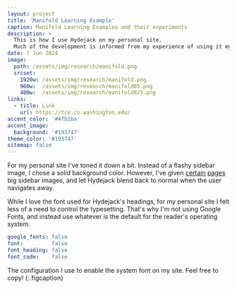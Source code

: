 ```yaml
---
layout: project
title: 'Manifold Learning Example'
caption: Manifold Learning Examples and their experiments
description: >
  This is how I use Hydejack on my personal site. 
  Much of the development is informed from my experience of using it myself, creating a tight feedback loop.
date: 7 Jun 2024
image: 
  path: /assets/img/research/manifold.png
  srcset: 
    1920w: /assets/img/research/manifold.png
    960w:  /assets/img/research/manifold05.png
    480w:  /assets/img/research/manifold025.png
links:
  - title: Link
    url: https://tce.cs.washington.edu/
accent_color: '#4fb1ba'
accent_image:
  background: '#193747'
theme_color: '#193747'
sitemap: false
---
```


For my personal site I've toned it down a bit. Instead of a flashy sidebar image, I chose a solid background color.
However, I've given [certain](https://qwtel.com/projects/ducky-hunting/) [pages](https://qwtel.com/projects/blocky-blocks/) big sidebar images, and let Hydejack blend back to normal when the user navigates away.

While I love the font used for Hydejack's headings, for my personal site I felt less of a need to control the typesetting.
That's why I'm not using Google Fonts, and instead use whatever is the default for the reader's operating system.

```yml
google_fonts: false
font:         false
font_heading: false
font_code:    false
```

The configuration I use to enable the system font on my site. Feel free to copy!
{:.figcaption}
